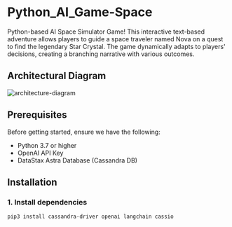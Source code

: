 # Python_AI_Game-Space

Python-based AI Space Simulator Game! This interactive text-based adventure allows players to guide a space traveler named Nova on a quest to find the legendary Star Crystal. The game dynamically adapts to players' decisions, creating a branching narrative with various outcomes.


## Architectural Diagram 

![architecture-diagram](https://github.com/piyushsachdeva/Python-AI-Space-Exploration-Game/assets/40286378/41d13d17-6253-4f23-9f93-acb6153dbd07)

## Prerequisites

Before getting started, ensure we have the following:

- Python 3.7 or higher
- OpenAI API Key
- DataStax Astra Database (Cassandra DB)

## Installation

### 1. Install dependencies

```bash
pip3 install cassandra-driver openai langchain cassio
```
